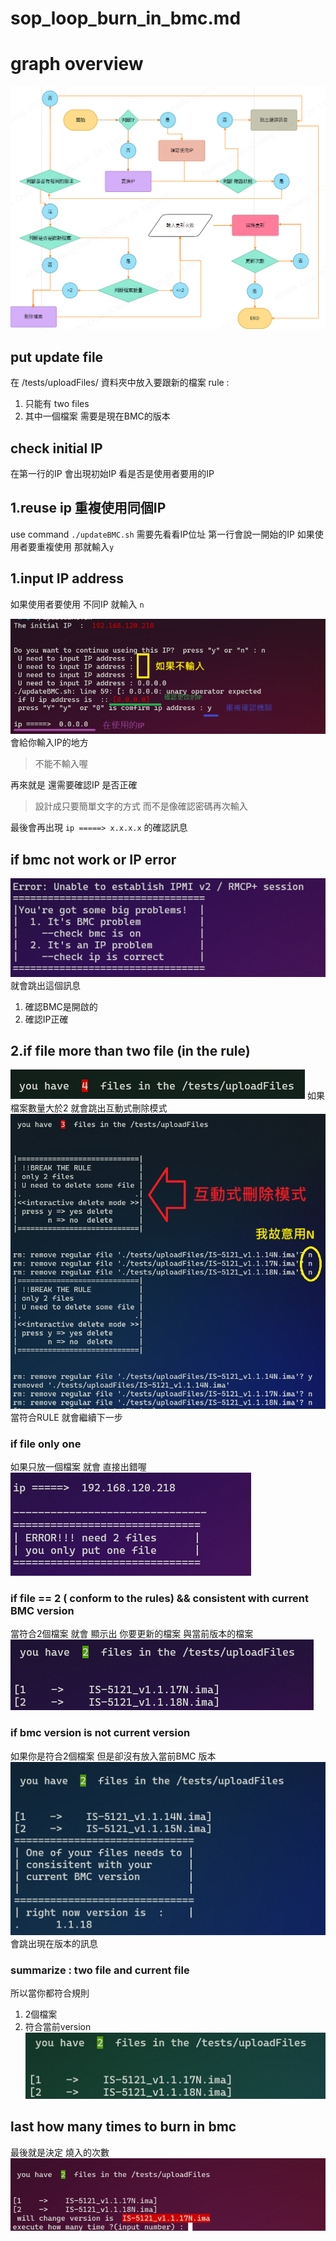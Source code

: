 #  sop\_loop\_burn\_in\_bmc.md
# graph overview
![over](./pic/overview_graph.png)
## put update file
在 /tests/uploadFiles/ 資料夾中放入要跟新的檔案
rule :
1. 只能有 two files
2. 其中一個檔案 需要是現在BMC的版本
## check initial IP
在第一行的IP 會出現初始IP
看是否是使用者要用的IP

## 1.reuse ip 重複使用同個IP
use command `./updateBMC.sh`
需要先看看IP位址
第一行會說一開始的IP
如果使用者要重複使用 
那就輸入`y`

## 1.input IP address
如果使用者要使用
不同IP 就輸入 `n`

![resetIP](./pic/reset_ip.png)
會給你輸入IP的地方
> 不能不輸入喔 

再來就是 還需要確認IP 是否正確
> 設計成只要簡單文字的方式
> 而不是像確認密碼再次輸入

最後會再出現 `ip =====> x.x.x.x`
的確認訊息

## if bmc not work or IP error
![bmc-error](./pic/error_bmc_no_work.png)
就會跳出這個訊息 
1. 確認BMC是開啟的
2. 確認IP正確

## 2.if file more than two file (in the rule)
![more](./pic/more_than2.png)
如果檔案數量大於2
就會跳出互動式刪除模式
![inde](./pic/interactive_de.png)
當符合RULE 就會繼續下一步

### if file only one
如果只放一個檔案 就會
直接出錯喔
![one](./pic/one_file.png)

### if file == 2 ( conform to the rules) && consistent with current BMC version
當符合2個檔案 就會
顯示出 你要更新的檔案
與當前版本的檔案
![eq2](./pic/comforn_2_file.png)

### if bmc version is not current version 
如果你是符合2個檔案
但是卻沒有放入當前BMC 版本
![notcr](./pic/two_not_current.png)
會跳出現在版本的訊息

### summarize : two file and current file
所以當你都符合規則 
1. 2個檔案
2. 符合當前version
![conform\_two\_rule.png](./pic/conform_two_rule.png)

## last how many times to burn in bmc 
最後就是決定 
燒入的次數
![exe](./pic/exe.png)




